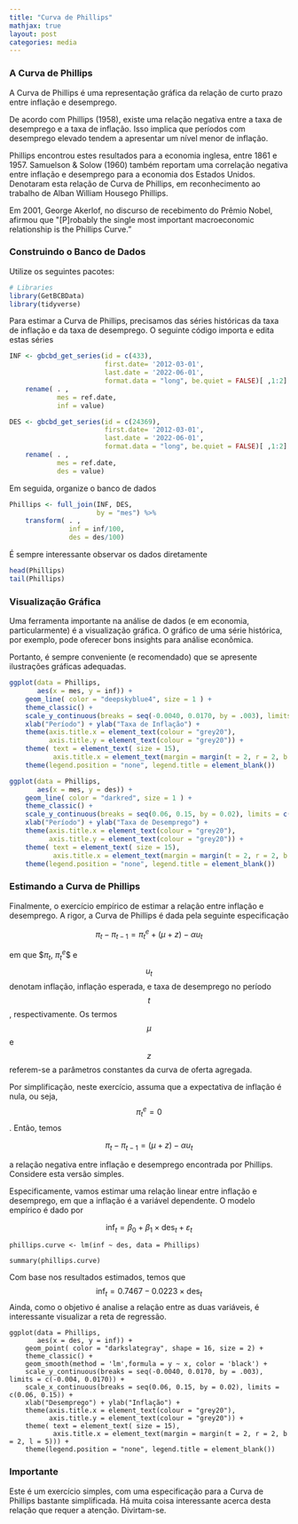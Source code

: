 ```yaml
---
title: "Curva de Phillips"
mathjax: true
layout: post
categories: media
---
```





### A Curva de Phillips

A Curva de Phillips é uma representação gráfica da relação de curto prazo entre inflação e desemprego. 

De acordo com Phillips (1958), existe uma relação negativa entre a taxa de desemprego e a taxa de inflação. Isso implica que períodos com desemprego elevado tendem a apresentar um nível menor de inflação. 

Phillips encontrou estes resultados para a economia inglesa, entre 1861 e 1957. Samuelson & Solow (1960) também reportam uma correlação negativa entre inflação e desemprego para a economia dos Estados Unidos. Denotaram esta relação de Curva de Phillips, em reconhecimento ao trabalho de Alban William Housego Phillips. 

Em 2001, George Akerlof, no discurso de recebimento do Prêmio Nobel, afirmou que "[P]robably the single most important macroeconomic relationship is the Phillips Curve.”


### Construindo o Banco de Dados

Utilize os seguintes pacotes:
```r 
# Libraries
library(GetBCBData)
library(tidyverse)
```

Para estimar a Curva de Phillips, precisamos das séries históricas da taxa de inflação e da taxa de desemprego. O seguinte código importa e edita estas séries
```r
INF <- gbcbd_get_series(id = c(433), 
                        first.date= '2012-03-01', 
                        last.date = '2022-06-01',  
                        format.data = "long", be.quiet = FALSE)[ ,1:2] %>%
    rename( . , 
            mes = ref.date, 
            inf = value)

DES <- gbcbd_get_series(id = c(24369), 
                        first.date= '2012-03-01', 
                        last.date = '2022-06-01',  
                        format.data = "long", be.quiet = FALSE)[ ,1:2] %>%
    rename( . , 
            mes = ref.date, 
            des = value)
```
Em seguida, organize o banco de dados
```r
Phillips <- full_join(INF, DES, 
                      by = "mes") %>%
    transform( . , 
               inf = inf/100, 
               des = des/100)
```

É sempre interessante observar os dados diretamente
```r 
head(Phillips)
tail(Phillips)
```





### Visualização Gráfica

Uma ferramenta importante na análise de dados (e em economia, particularmente) é a visualização gráfica. O gráfico de uma série histórica, por exemplo, pode oferecer bons insights para análise econômica.

Portanto, é sempre conveniente (e recomendado) que se apresente ilustrações gráficas adequadas.
```r 
ggplot(data = Phillips, 
       aes(x = mes, y = inf)) +
    geom_line( color = "deepskyblue4", size = 1 ) +
    theme_classic() +
    scale_y_continuous(breaks = seq(-0.0040, 0.0170, by = .003), limits = c(-0.004, 0.0170)) +
    xlab("Período") + ylab("Taxa de Inflação") +
    theme(axis.title.x = element_text(colour = "grey20"),
          axis.title.y = element_text(colour = "grey20")) +
    theme( text = element_text( size = 15), 
           axis.title.x = element_text(margin = margin(t = 2, r = 2, b = 2, l = 5))) +
    theme(legend.position = "none", legend.title = element_blank())

ggplot(data = Phillips, 
       aes(x = mes, y = des)) +
    geom_line( color = "darkred", size = 1 ) +
    theme_classic() +
    scale_y_continuous(breaks = seq(0.06, 0.15, by = 0.02), limits = c(0.06, 0.15)) +
    xlab("Período") + ylab("Taxa de Desemprego") +
    theme(axis.title.x = element_text(colour = "grey20"),
          axis.title.y = element_text(colour = "grey20")) +
    theme( text = element_text( size = 15), 
           axis.title.x = element_text(margin = margin(t = 2, r = 2, b = 2, l = 5))) +
    theme(legend.position = "none", legend.title = element_blank())

```


### Estimando a Curva de Phillips

Finalmente, o exercício empírico de estimar a relação entre inflação e desemprego. A rigor, a Curva de Phillips é dada pela seguinte especificação

$$ \pi_{t} - \pi_{t-1} = \pi_{t}^{e} + (\mu + z) - \alpha u_{t} $$

em que $$\pi_{t}$, $\pi_{t}^{e}$$ e $$u_{t}$$ denotam inflação, inflação esperada, e taxa de desemprego no período $$t$$, respectivamente. Os termos $$\mu$$ e $$z$$ referem-se a parâmetros constantes da curva de oferta agregada.

Por simplificação, neste exercício, assuma que a expectativa de inflação é nula, ou seja, $$\pi_{t}^{e} = 0$$. Então, temos

$$\pi_{t} - \pi_{t-1} = (\mu + z) - \alpha u_{t}$$

a relação negativa entre inflação e desemprego encontrada por Phillips. Considere esta versão simples. 

Especificamente, vamos estimar uma relação linear entre inflação e desemprego, em que a inflação é a variável dependente. O modelo empírico é dado por

$$ \text{inf}_{t} = \beta_{0} + \beta_{1} \times \text{des}_{t} + \varepsilon_{t} $$



```{r echo = T, message = FALSE, warning = FALSE, paged.print = FALSE}
phillips.curve <- lm(inf ~ des, data = Phillips)

summary(phillips.curve)
```


Com base nos resultados estimados, temos que
$$ \text{inf}_{t} = 0.7467 - 0.0223 \times \text{des}_{t}$$
Ainda, como o objetivo é analise a relação entre as duas variáveis, é interessante visualizar a reta de regressão. 

```{r echo = T, message = FALSE, warning = FALSE, paged.print = FALSE}
ggplot(data = Phillips, 
       aes(x = des, y = inf)) +
    geom_point( color = "darkslategray", shape = 16, size = 2) +
    theme_classic() +
    geom_smooth(method = 'lm',formula = y ~ x, color = 'black') +
    scale_y_continuous(breaks = seq(-0.0040, 0.0170, by = .003), limits = c(-0.004, 0.0170)) +
    scale_x_continuous(breaks = seq(0.06, 0.15, by = 0.02), limits = c(0.06, 0.15)) +
    xlab("Desemprego") + ylab("Inflação") +
    theme(axis.title.x = element_text(colour = "grey20"),
          axis.title.y = element_text(colour = "grey20")) +
    theme( text = element_text( size = 15), 
           axis.title.x = element_text(margin = margin(t = 2, r = 2, b = 2, l = 5))) +
    theme(legend.position = "none", legend.title = element_blank())

```


### Importante

Este é um exercício simples, com uma especificação para a Curva de Phillips bastante simplificada. Há muita coisa interessante acerca desta relação que requer a atenção. Divirtam-se. 




